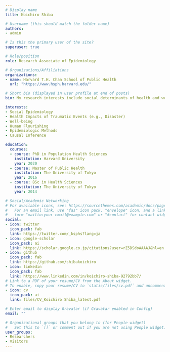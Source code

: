 ```yaml
---
# Display name
title: Koichiro Shiba

# Username (this should match the folder name)
authors:
- admin

# Is this the primary user of the site?
superuser: true

# Role/position
role: Research Associate of Epidemiology

# Organizations/Affiliations
organizations:
- name: Harvard T.H. Chan School of Public Health
  url: "https://www.hsph.harvard.edu/"

# Short bio (displayed in user profile at end of posts)
bio: My research interests include social determinants of health and well-being and causal inference.

interests:
- Social Epidemiology
- Health Impacts of Traumatic Events (e.g., Disaster)
- Well-being
- Human Flourishing
- Epidemiologic Methods
- Causal Inference

education:
  courses:
  - course: PhD in Population Health Sciences
    institution: Harvard University
    year: 2020
  - course: Master of Public Health
    institution: The University of Tokyo
    year: 2016
  - course: BSc in Health Sciences
    institution: The University of Tokyo
    year: 2014

# Social/Academic Networking
# For available icons, see: https://sourcethemes.com/academic/docs/page-builder/#icons
#   For an email link, use "fas" icon pack, "envelope" icon, and a link in the
#   form "mailto:your-email@example.com" or "#contact" for contact widget.
social:
- icon: twitter
  icon_pack: fab
  link: https://twitter.com/_ksphs?lang=ja
- icon: google-scholar
  icon_pack: ai
  link: https://scholar.google.co.jp/citations?user=rZ5DSdoAAAAJ&hl=en
- icon: github
  icon_pack: fab
  link: https://github.com/shibakoichiro
- icon: linkedin
  icon_pack: fab
  link: https://www.linkedin.com/in/koichiro-shiba-92792bb7/
# Link to a PDF of your resume/CV from the About widget.
# To enable, copy your resume/CV to `static/files/cv.pdf` and uncomment the lines below.
- icon: cv
  icon_pack: ai
  link: files/CV_Koichiro Shiba_latest.pdf

# Enter email to display Gravatar (if Gravatar enabled in Config)
email: ""

# Organizational groups that you belong to (for People widget)
#   Set this to `[]` or comment out if you are not using People widget.
user_groups:
- Researchers
- Visitors
---
```

